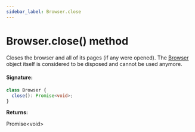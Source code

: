 ```yaml
---
sidebar_label: Browser.close
---
```


# Browser.close() method

Closes the browser and all of its pages (if any were opened). The [Browser](./puppeteer.browser.md) object itself is considered to be disposed and cannot be used anymore.

#### Signature:

```typescript
class Browser {
  close(): Promise<void>;
}
```

**Returns:**

Promise&lt;void&gt;
